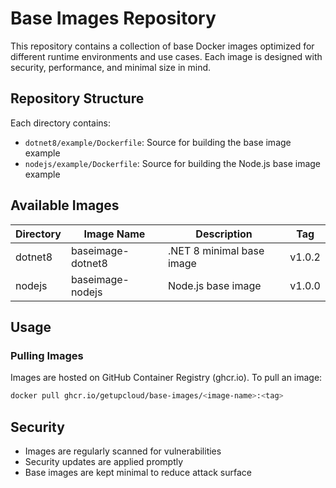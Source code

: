 # Base Images Repository

This repository contains a collection of base Docker images optimized for different runtime environments and use cases. Each image is designed with security, performance, and minimal size in mind.

## Repository Structure

Each directory contains:

- `dotnet8/example/Dockerfile`: Source for building the base image example
- `nodejs/example/Dockerfile`: Source for building the Node.js base image example

## Available Images

| Directory | Image Name        | Description               | Tag    |
| --------- | ----------------- | ------------------------- | ------ |
| dotnet8   | baseimage-dotnet8 | .NET 8 minimal base image | v1.0.2 |
| nodejs    | baseimage-nodejs  | Node.js base image        | v1.0.0 |

## Usage

### Pulling Images

Images are hosted on GitHub Container Registry (ghcr.io). To pull an image:

```bash
docker pull ghcr.io/getupcloud/base-images/<image-name>:<tag>
```

## Security

- Images are regularly scanned for vulnerabilities
- Security updates are applied promptly
- Base images are kept minimal to reduce attack surface
